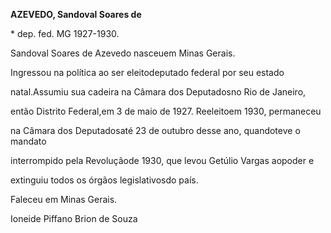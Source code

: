 **AZEVEDO, Sandoval Soares de**



\* dep. fed. MG 1927-1930.



Sandoval Soares de Azevedo nasceuem Minas Gerais.



Ingressou na política ao ser eleitodeputado federal por seu estado

natal.Assumiu sua cadeira na Câmara dos Deputadosno Rio de Janeiro,

então Distrito Federal,em 3 de maio de 1927. Reeleitoem 1930, permaneceu

na Câmara dos Deputadosaté 23 de outubro desse ano, quandoteve o mandato

interrompido pela Revoluçãode 1930, que levou Getúlio Vargas aopoder e

extinguiu todos os órgãos legislativosdo país.



Faleceu em Minas Gerais.



Ioneide Piffano Brion de Souza



